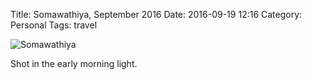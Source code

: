 Title: Somawathiya, September 2016
Date: 2016-09-19 12:16
Category: Personal
Tags: travel

![Somawathiya]({filename}/images/somawathiya.jpg)

Shot in the early morning light.
